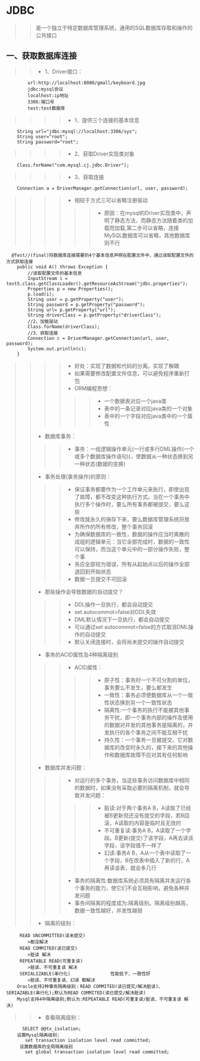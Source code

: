 # JDBC
>> 是一个独立于特定数据库管理系统，通用的SQL数据库存取和操作的公共接口
## 一、获取数据库连接
>>- 1、Driver接口：
```
        url:http://localhost:8080/gmall/keyboard.jpg
        jdbc:mysql协议
        localhost:ip地址
        3306:端口号
        test:test数据库
```
>>>>- 1、提供三个连接的基本信息
```
    String url="jdbc:mysql://localhost:3306/sys";
    String user="root";
    String password="root";
```   
>>>>- 2、获取Driver实现类对象
```
    Class.forName("com.mysql.cj.jdbc.Driver");
```
>>>>- 3、获取连接
```
    Connection a = DriverManager.getConnection(url, user, password);
```
>>>>- 相较于方式三可以省略注册驱动
>>>>>>- 原因：在mysql的Driver实现类中，声明了静态方法，而静态方法随着类的加载而加载,第二步可以省略，连接MySQL数据库可以省略，其他数据库则不行
```
  @Test//(final)将数据库连接需要的4个基本信息声明在配置文件中，通过读取配置文件的方式获取连接
    public void A() throws Exception {
        //读取配置文件的基本信息
        InputStream i = test5.class.getClassLoader().getResourceAsStream("jdbc.properties");
        Properties p = new Properties();
        p.load(i);
        String user = p.getProperty("user");
        String password = p.getProperty("password");
        String url= p.getProperty("url");
        String driverClass = p.getProperty("driverClass");
        //2、加载驱动
        Class.forName(driverClass);
        //3、获取连接
        Connection c = DriverManager.getConnection(url, user, password);
        System.out.println(c);
    }
```
>>>>- 好处：实现了数据和代码的分离。实现了解耦
>>>>- 如果需要修改配置文件信息，可以避免程序重新打包
>>>>- ORM编程思想：
>>>>>>- 一个数据表对应一个java类
>>>>>>- 表中的一条记录对应java类的一个对象
>>>>>>- 表中的一个字段对应java类中的一个属性
>>- 数据库事务：
>>>>- 事务：一组逻辑操作单元(一行或多行DML操作(一个或多个数据库操作语句))，使数据从一种状态换到另一种状态(数据的变换)
>>- 事务处理(事务操作)的原则：
>>>>- 保证事务都要作为一个工作单元来执行，即使出现了故障，都不改变这种执行方式。当在一个事务中执行多个操作时，要么所有事务都被提交，要么这些
>>>>- 修改就永久的保存下来，要么数据库管理系统将放弃所作的所有修改，整个事务回滚
>>>>- 为确保数据库的一致性，数据的操作应当时离散的成组的逻辑单元：当它全部完成时，数据的一致性可以保持，而当这个单元中的一部分操作失败，整个事
>>>>- 务应全部视为错误，所有从起始点以后的操作全部退回到开始状态
>>>>- 数据一旦提交不可回滚
>>- 那些操作会导致数据的自动提交？
>>>>- DDL操作一旦执行，都会自动提交
>>>>- set autocommot=false对DDL失效
>>>>- DML默认情况下一旦执行，都会自动提交
>>>>- 可以通过set autocommot=false的方式取消DML操作的自动提交
>>>>- 默认关闭连接时，会将尚未提交的操作自动提交
>>- 事务的ACID属性及4种隔离级别
>>>>- ACID属性：
>>>>>>- 原子性：事务时一个不可分割的单位，事务要么不发生，要么都发生
>>>>>>- 一致性：事务必须使数据库从一个一致性状态换到另一个一致性状态
>>>>>>- 隔离性:一个事务的执行不能被其他事务干扰，即一个事务内部的操作及使用的数据对并发的其他事务是隔离的，并发执行的各个事务之间不能互相干扰
>>>>>>- 持久性：一个事务一旦被提交，它对数据库的改变时永久的，接下来的其他操作和数据库故障不应对其有任何影响
>>- 数据库并发问题：
>>>>- 对运行的多个事务，当这些事务访问数据库中相同的数据时，如果没有采取必要的隔离机制，就会导致并发问题：
>>>>>>- 脏读:对于两个事务A B，A读取了已经被B更新但还没有提交的字段，若B回滚，A读取的内容是临时且无效的
>>>>>>- 不可重复读:事务A B，A读取了一个字段。B更新(提交)了该字段，A再去读该字段，该字段值不一样了
>>>>>>- 幻读:事务A B，A从一个表中读取了一个字段，B在改表中插入了新的行，A再读该表，就会多几行
>>>>- 事务的隔离性:数据库系统必须具有隔离并发运行各个事务的能力，使它们不会互相影响，避免各种并发问题
>>>>- 事务间隔离的程度成为:隔离级别。隔离级别越高，数据一致性越好，并发性越弱
>>- 隔离的级别：
```
     READ UNCOMMITTED(读未提交)
        >都没解决
     READ COMMITED(读已提交)
        >脏读 解决
     REPEATABLE READ(可重复读)
        >脏读、不可重复读 解决
     SERIALIZABLE(串行化)               性能低下，一致性好
        >脏读、不可重复读、幻读 都解决
    Oracle支持2种事务隔离级别：READ COMMITED(读已提交/解决脏读)、SERIAZABLE(串行化);默认为READ COMMITED(读已提交/解决脏读)
    Mysql支持4中隔离级别;默认为:REPEATABLE READ(可重复读/脏读、不可重复读 解决)
```
>>- 查看隔离级别：
```
      SELECT @@tx_isolation;
    设置Mysql隔离级别:
       set transaction isolation level read committed;
     设置数据库的全局隔离级别
       set global transaction isolation level read committed;
```